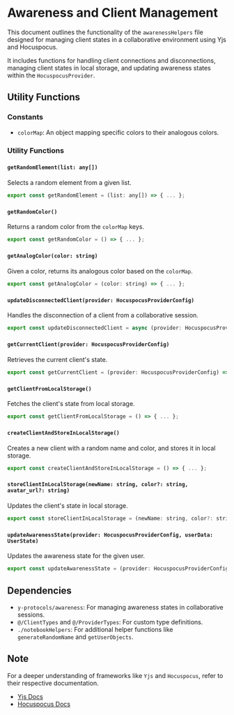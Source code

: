 # Awareness and Client Management

This document outlines the functionality of the `awarenessHelpers` file designed for managing client states in a collaborative environment using Yjs and Hocuspocus.

It includes functions for handling client connections and disconnections, managing client states in local storage, and updating awareness states within the `HocuspocusProvider`.

## Utility Functions

### Constants

- `colorMap`: An object mapping specific colors to their analogous colors.

### Utility Functions

###

#### `getRandomElement(list: any[])`

Selects a random element from a given list.

```javascript
export const getRandomElement = (list: any[]) => { ... };
```

###

#### `getRandomColor()`

Returns a random color from the `colorMap` keys.

```javascript
export const getRandomColor = () => { ... };
```

###

#### `getAnalogColor(color: string)`

Given a color, returns its analogous color based on the `colorMap`.

```javascript
export const getAnalogColor = (color: string) => { ... };
```

###

#### `updateDisconnectedClient(provider: HocuspocusProviderConfig)`

Handles the disconnection of a client from a collaborative session.

```javascript
export const updateDisconnectedClient = async (provider: HocuspocusProviderConfig) => { ... };
```

###

#### `getCurrentClient(provider: HocuspocusProviderConfig)`

Retrieves the current client's state.

```javascript
export const getCurrentClient = (provider: HocuspocusProviderConfig) => { ... };
```

###

#### `getClientFromLocalStorage()`

Fetches the client's state from local storage.

```javascript
export const getClientFromLocalStorage = () => { ... };
```

###

#### `createClientAndStoreInLocalStorage()`

Creates a new client with a random name and color, and stores it in local storage.

```javascript
export const createClientAndStoreInLocalStorage = () => { ... };
```

###

#### `storeClientInLocalStorage(newName: string, color?: string, avatar_url?: string)`

Updates the client's state in local storage.

```javascript
export const storeClientInLocalStorage = (newName: string, color?: string, avatar_url?: string) => { ... };
```

###

#### `updateAwarenessState(provider: HocuspocusProviderConfig, userData: UserState)`

Updates the awareness state for the given user.

```javascript
export const updateAwarenessState = (provider: HocuspocusProviderConfig, userData: UserState) => { ... };
```

## Dependencies

- `y-protocols/awareness`: For managing awareness states in collaborative sessions.
- `@/ClientTypes` and `@/ProviderTypes`: For custom type definitions.
- `./notebookHelpers`: For additional helper functions like `generateRandomName` and `getUserObjects`.

## Note

For a deeper understanding of frameworks like `Yjs` and `Hocuspocus`, refer to their respective documentation.

- [Yjs Docs](https://docs.yjs.dev/)
- [Hocuspocus Docs](https://tiptap.dev/docs/hocuspocus/getting-started)
